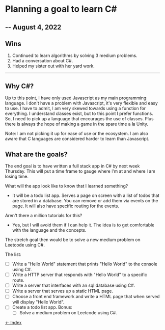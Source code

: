 # Planning a goal to learn C#
-- August 4, 2022
---
## Wins
1. Continued to learn algorithms by solving 3 medium problems.
2. Had a conversation about C#.
3. Helped my sister out with her yard work.
---

## Why C#?
Up to this point, I have only used Javascript as my main programming language. I don't have a problem with Javascript, it's very flexible and easy to use. I have to admit, I am very skewed towards using a function for everything. I understand classes exist, but to this point I prefer functions. So, I need to pick up a language that encourages the use of classes. Plus there is always the hope of making a game in the spare time a la Unity.

Note: I am not picking it up for ease of use or the ecosystem. I am also aware that C languages are considered harder to learn than Javascript.

## What are the goals?

The end goal is to have written a full stack app in C# by next week Thursday. This will put a time frame to gauge where I'm at and where I am losing time.

What will the app look like to know that I learned something?
  - It will be a todo list app. Serves a page on screen with a list of todos that are stored in a database. You can remove or add them via events on the page. It will also have specific routing for the events.

Aren't there a million tutorials for this?
  - Yes, but I will avoid them if I can help it. The idea is to get comfortable with the language and the concepts.

The stretch goal then would be to solve a new medium problem on Leetcode using C#.

The list:
 - [ ] Write a "Hello World" statement that prints "Hello World" to the console using C#.
 - [ ] Write a HTTP server that responds with "Hello World" to a specific route.
 - [ ] Write a server that interfaces with an sql database using C#.
 - [ ] Write a server that serves up a static HTML page.
 - [ ] Choose a front end framework and write a HTML page that when served will display "Hello World".
 - [ ] Create a todo list app.
 Bonus:
    - [ ] Solve a medium problem on Leetcode using C#.

[<- Index](README.md)